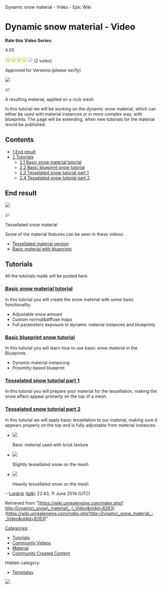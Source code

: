 Dynamic snow material - Video - Epic Wiki                    

Dynamic snow material - Video
=============================

**Rate this Video Series:**

4.00

![](/extensions/VoteNY/images/star_on.gif)![](/extensions/VoteNY/images/star_on.gif)![](/extensions/VoteNY/images/star_on.gif)![](/extensions/VoteNY/images/star_on.gif)![](/extensions/VoteNY/images/star_off.gif) (2 votes)

Approved for Versions:(please verify)

[![](https://d3ar1piqh1oeli.cloudfront.net/e/e5/Snow_rock.PNG/200px-Snow_rock.PNG)](/File:Snow_rock.PNG)

[![](/skins/common/images/magnify-clip.png)](/File:Snow_rock.PNG "Enlarge")

A resulting material, applied on a rock mesh

In this tutorial we will be working on the dynamic snow material, which can either be used with material instances or in more complex way, with blueprints. The page will be extending, when new tutorials for the material would be published.

Contents
--------

*   [1 End result](#End_result)
*   [2 Tutorials](#Tutorials)
    *   [2.1 Basic snow material tutorial](#Basic_snow_material_tutorial)
    *   [2.2 Basic blueprint snow tutorial](#Basic_blueprint_snow_tutorial)
    *   [2.3 Tesselated snow tutorial part 1](#Tesselated_snow_tutorial_part_1)
    *   [2.4 Tesselated snow tutorial part 2](#Tesselated_snow_tutorial_part_2)

End result
----------

[![](https://d3ar1piqh1oeli.cloudfront.net/e/e3/Snow_tess.PNG/200px-Snow_tess.PNG)](/File:Snow_tess.PNG)

[![](/skins/common/images/magnify-clip.png)](/File:Snow_tess.PNG "Enlarge")

Tessellated snow material

Some of the material features can be seen in these videos:

*   [Tessellated material version](https://www.youtube.com/watch?v=R3CJbbodKeE)
*   [Basic material with blueprints](https://www.youtube.com/watch?v=zOrgI-avLfI)

Tutorials
---------

All the tutorials made will be posted here.

### [Basic snow material tutorial](https://www.youtube.com/watch?v=IqqzKvBc9hc)

In this tutorial you will create the snow material with some basic functionality:

*   Adjustable snow amount
*   Custom normal&diffuse maps
*   Full parameters exposure to dynamic material instances and blueprints

  

### [Basic blueprint snow tutorial](http://youtu.be/hUBDq5nyoY0)

In this tutorial you will learn how to use basic snow material in the Blueprints.

*   Dynamic material instancing
*   Proximity-based blueprint

  

  

### [Tesselated snow tutorial part 1](http://youtu.be/-8pv6QLLTjM)

In this tutorial you will prepare your material for the tessellation, making the snow effect appear primarily on the top of a mesh.

  

  

### [Tesselated snow tutorial part 2](http://youtu.be/ItnbR1-gHQw)

In this tutorial we will apply basic tessellation to our material, making sure it appears properly on the top and is fully adjustable from material instances.

  

  

  

*   [![](https://d3ar1piqh1oeli.cloudfront.net/4/4f/Snow_mat_notess.PNG/110px-Snow_mat_notess.PNG)](/File:Snow_mat_notess.PNG)
    
    Basic material used with brick texture
    
*   [![](https://d3ar1piqh1oeli.cloudfront.net/c/c6/Snow_tessL.PNG/120px-Snow_tessL.PNG)](/File:Snow_tessL.PNG)
    
    Slightly tessellated snow on the mesh
    
*   [![](https://d3ar1piqh1oeli.cloudfront.net/6/6a/Snow_tessU.PNG/120px-Snow_tessU.PNG)](/File:Snow_tessU.PNG)
    
    Heavily tessellated snow on the mesh
    

\--[Lordink](/index.php?title=User:Lordink&action=edit&redlink=1 "User:Lordink (page does not exist)") ([talk](/index.php?title=User_talk:Lordink&action=edit&redlink=1 "User talk:Lordink (page does not exist)")) 22:43, 11 June 2014 (UTC)

Retrieved from "[https://wiki.unrealengine.com/index.php?title=Dynamic\_snow\_material\_-\_Video&oldid=8263](https://wiki.unrealengine.com/index.php?title=Dynamic_snow_material_-_Video&oldid=8263)"

[Categories](/Special:Categories "Special:Categories"):

*   [Tutorials](/Category:Tutorials "Category:Tutorials")
*   [Community Videos](/Category:Community_Videos "Category:Community Videos")
*   [Material](/Category:Material "Category:Material")
*   [Community Created Content](/Category:Community_Created_Content "Category:Community Created Content")

Hidden category:

*   [Templates](/Category:Templates "Category:Templates")

  ![](https://tracking.unrealengine.com/track.png)